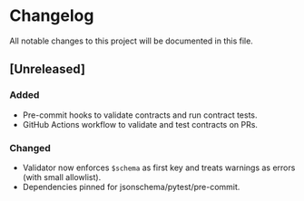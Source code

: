 # Changelog

All notable changes to this project will be documented in this file.

## [Unreleased]
### Added
- Pre-commit hooks to validate contracts and run contract tests.
- GitHub Actions workflow to validate and test contracts on PRs.
### Changed
- Validator now enforces `$schema` as first key and treats warnings as errors (with small allowlist).
- Dependencies pinned for jsonschema/pytest/pre-commit.
